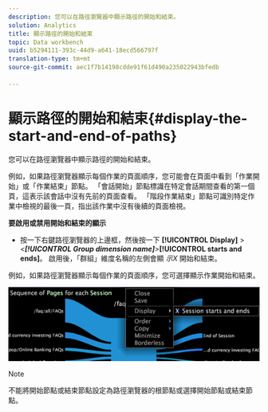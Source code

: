 ```yaml
---
description: 您可以在路徑瀏覽器中顯示路徑的開始和結束。
solution: Analytics
title: 顯示路徑的開始和結束
topic: Data workbench
uuid: b5294111-393c-44d9-a641-18ecd566797f
translation-type: tm+mt
source-git-commit: aec1f7b14198cdde91f61d490a235022943bfedb

---
```



# 顯示路徑的開始和結束{#display-the-start-and-end-of-paths}

您可以在路徑瀏覽器中顯示路徑的開始和結束。

例如，如果路徑瀏覽器顯示每個作業的頁面順序，您可能會在頁面中看到「作業開始」或「作業結束」節點。 「會話開始」節點標識在特定會話期間查看的第一個頁，這表示該會話中沒有先前的頁面查看。 「階段作業結束」節點可識別特定作業中檢視的最後一頁，指出該作業中沒有後續的頁面檢視。

**要啟用或禁用開始和結束的顯示**

* 按一下右鍵路徑瀏覽器的上邊框，然後按一下 **[!UICONTROL Display]** > *&lt;**[!UICONTROL Group dimension name]**>***[!UICONTROL starts and ends]**。 啟用後，「群組」維度名稱的左側會顯 *示X* 開始和結束。

例如，如果路徑瀏覽器顯示每個作業的頁面順序，您可選擇顯示作業開始和結束。

![](assets/vis_PathBrowser_StartsAndEnds.png)

>[!NOTE]
>
>不能將開始節點或結束節點設定為路徑瀏覽器的根節點或選擇開始節點或結束節點。

